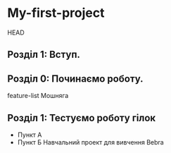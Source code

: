 # My-first-project
 HEAD
## Розділ 1: Вступ.

## Розділ 0: Починаємо роботу.
 feature-list
Мошняга
## Розділ 1: Тестуємо роботу гілок
* Пункт А
* Пункт Б
Навчальний проект для вивчення
Bebra